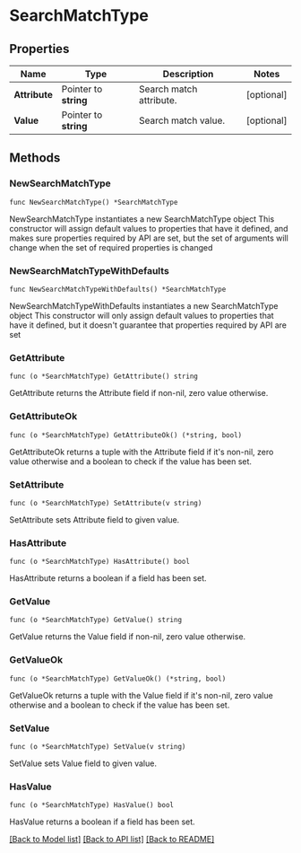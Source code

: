 # SearchMatchType

## Properties

Name | Type | Description | Notes
------------ | ------------- | ------------- | -------------
**Attribute** | Pointer to **string** | Search match attribute. | [optional] 
**Value** | Pointer to **string** | Search match value. | [optional] 

## Methods

### NewSearchMatchType

`func NewSearchMatchType() *SearchMatchType`

NewSearchMatchType instantiates a new SearchMatchType object
This constructor will assign default values to properties that have it defined,
and makes sure properties required by API are set, but the set of arguments
will change when the set of required properties is changed

### NewSearchMatchTypeWithDefaults

`func NewSearchMatchTypeWithDefaults() *SearchMatchType`

NewSearchMatchTypeWithDefaults instantiates a new SearchMatchType object
This constructor will only assign default values to properties that have it defined,
but it doesn't guarantee that properties required by API are set

### GetAttribute

`func (o *SearchMatchType) GetAttribute() string`

GetAttribute returns the Attribute field if non-nil, zero value otherwise.

### GetAttributeOk

`func (o *SearchMatchType) GetAttributeOk() (*string, bool)`

GetAttributeOk returns a tuple with the Attribute field if it's non-nil, zero value otherwise
and a boolean to check if the value has been set.

### SetAttribute

`func (o *SearchMatchType) SetAttribute(v string)`

SetAttribute sets Attribute field to given value.

### HasAttribute

`func (o *SearchMatchType) HasAttribute() bool`

HasAttribute returns a boolean if a field has been set.

### GetValue

`func (o *SearchMatchType) GetValue() string`

GetValue returns the Value field if non-nil, zero value otherwise.

### GetValueOk

`func (o *SearchMatchType) GetValueOk() (*string, bool)`

GetValueOk returns a tuple with the Value field if it's non-nil, zero value otherwise
and a boolean to check if the value has been set.

### SetValue

`func (o *SearchMatchType) SetValue(v string)`

SetValue sets Value field to given value.

### HasValue

`func (o *SearchMatchType) HasValue() bool`

HasValue returns a boolean if a field has been set.


[[Back to Model list]](../README.md#documentation-for-models) [[Back to API list]](../README.md#documentation-for-api-endpoints) [[Back to README]](../README.md)


